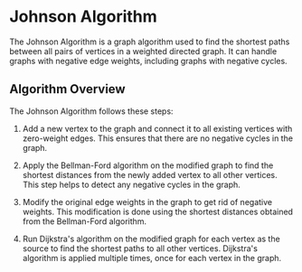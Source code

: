 # Johnson Algorithm

The Johnson Algorithm is a graph algorithm used to find the shortest paths between all pairs of vertices in a weighted directed graph. It can handle graphs with negative edge weights, including graphs with negative cycles.

## Algorithm Overview

The Johnson Algorithm follows these steps:

1. Add a new vertex to the graph and connect it to all existing vertices with zero-weight edges. This ensures that there are no negative cycles in the graph.

2. Apply the Bellman-Ford algorithm on the modified graph to find the shortest distances from the newly added vertex to all other vertices. This step helps to detect any negative cycles in the graph.

3. Modify the original edge weights in the graph to get rid of negative weights. This modification is done using the shortest distances obtained from the Bellman-Ford algorithm.

4. Run Dijkstra's algorithm on the modified graph for each vertex as the source to find the shortest paths to all other vertices. Dijkstra's algorithm is applied multiple times, once for each vertex in the graph.
